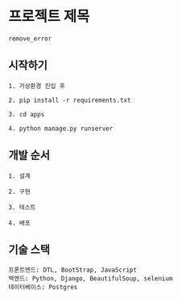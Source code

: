 # 프로젝트 제목

    remove_error

## 시작하기

    1. 가상환경 진입 후

    2. pip install -r requirements.txt

    3. cd apps

    4. python manage.py runserver


## 개발 순서

    1. 설계
   
    2. 구현
   
    3. 테스트
   
    4. 배포

## 기술 스택

    프론트엔드: DTL, BootStrap, JavaScript
    백엔드: Python, Django, BeautifulSoup, selenium
    데이터베이스: Postgres
